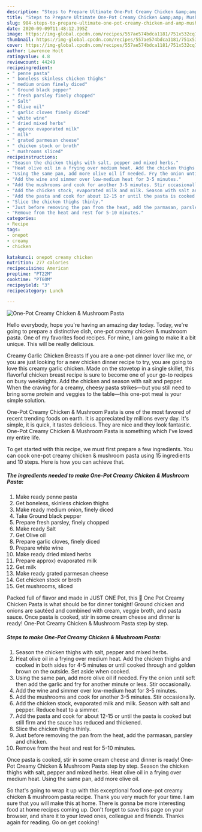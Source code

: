 ```yaml
---
description: "Steps to Prepare Ultimate One-Pot Creamy Chicken &amp;amp; Mushroom Pasta"
title: "Steps to Prepare Ultimate One-Pot Creamy Chicken &amp;amp; Mushroom Pasta"
slug: 984-steps-to-prepare-ultimate-one-pot-creamy-chicken-and-amp-mushroom-pasta
date: 2020-09-09T11:48:12.395Z
image: https://img-global.cpcdn.com/recipes/557ae574bdca1181/751x532cq70/one-pot-creamy-chicken-mushroom-pasta-recipe-main-photo.jpg
thumbnail: https://img-global.cpcdn.com/recipes/557ae574bdca1181/751x532cq70/one-pot-creamy-chicken-mushroom-pasta-recipe-main-photo.jpg
cover: https://img-global.cpcdn.com/recipes/557ae574bdca1181/751x532cq70/one-pot-creamy-chicken-mushroom-pasta-recipe-main-photo.jpg
author: Lawrence Holt
ratingvalue: 4.8
reviewcount: 44249
recipeingredient:
- " penne pasta"
- " boneless skinless chicken thighs"
- " medium onion finely diced"
- " Ground black pepper"
- " fresh parsley finely chopped"
- " Salt"
- " Olive oil"
- " garlic cloves finely diced"
- " white wine"
- " dried mixed herbs"
- " approx evaporated milk"
- " milk"
- " grated parmesan cheese"
- " chicken stock or broth"
- " mushrooms sliced"
recipeinstructions:
- "Season the chicken thighs with salt, pepper and mixed herbs."
- "Heat olive oil in a frying over medium heat. Add the chicken thighs and cooked in both sides for 4-5 minutes or until cooked through and golden brown on the outside. Set aside when cooked."
- "Using the same pan, add more olive oil if needed. Fry the onion until soft then add the garlic and fry for another minute or less. Stir occasionally."
- "Add the wine and simmer over low-medium heat for 3-5 minutes."
- "Add the mushrooms and cook for another 3-5 minutes. Stir occasionally."
- "Add the chicken stock, evaporated milk and milk. Season with salt and pepper. Reduce heat to a simmer."
- "Add the pasta and cook for about 12-15 or until the pasta is cooked but still firm and the sauce has reduced and thickened."
- "Slice the chicken thighs thinly."
- "Just before removing the pan from the heat, add the parmasan, parsley and chicken."
- "Remove from the heat and rest for 5-10 minutes."
categories:
- Recipe
tags:
- onepot
- creamy
- chicken

katakunci: onepot creamy chicken 
nutrition: 277 calories
recipecuisine: American
preptime: "PT22M"
cooktime: "PT60M"
recipeyield: "3"
recipecategory: Lunch

---
```



![One-Pot Creamy Chicken &amp; Mushroom Pasta](https://img-global.cpcdn.com/recipes/557ae574bdca1181/751x532cq70/one-pot-creamy-chicken-mushroom-pasta-recipe-main-photo.jpg)

Hello everybody, hope you're having an amazing day today. Today, we're going to prepare a distinctive dish, one-pot creamy chicken &amp; mushroom pasta. One of my favorites food recipes. For mine, I am going to make it a bit unique. This will be really delicious.

Creamy Garlic Chicken Breasts If you are a one-pot dinner lover like me, or you are just looking for a new chicken dinner recipe to try, you are going to love this creamy garlic chicken. Made on the stovetop in a single skillet, this flavorful chicken breast recipe is sure to become one of your go-to recipes on busy weeknights. Add the chicken and season with salt and pepper. When the craving for a creamy, cheesy pasta strikes—but you still need to bring some protein and veggies to the table—this one-pot meal is your simple solution.

One-Pot Creamy Chicken &amp; Mushroom Pasta is one of the most favored of recent trending foods on earth. It is appreciated by millions every day. It's simple, it is quick, it tastes delicious. They are nice and they look fantastic. One-Pot Creamy Chicken &amp; Mushroom Pasta is something which I've loved my entire life.


To get started with this recipe, we must first prepare a few ingredients. You can cook one-pot creamy chicken &amp; mushroom pasta using 15 ingredients and 10 steps. Here is how you can achieve that.

<!--inarticleads1-->

##### The ingredients needed to make One-Pot Creamy Chicken &amp; Mushroom Pasta:

1. Make ready  penne pasta
1. Get  boneless, skinless chicken thighs
1. Make ready  medium onion, finely diced
1. Take  Ground black pepper
1. Prepare  fresh parsley, finely chopped
1. Make ready  Salt
1. Get  Olive oil
1. Prepare  garlic cloves, finely diced
1. Prepare  white wine
1. Make ready  dried mixed herbs
1. Prepare  approx) evaporated milk
1. Get  milk
1. Make ready  grated parmesan cheese
1. Get  chicken stock or broth
1. Get  mushrooms, sliced


Packed full of flavor and made in JUST ONE Pot, this 🥘 One Pot Creamy Chicken Pasta is what should be for dinner tonight! Ground chicken and onions are sautéed and combined with cream, veggie broth, and pasta sauce. Once pasta is cooked, stir in some cream cheese and dinner is ready! One-Pot Creamy Chicken &amp; Mushroom Pasta step by step. 

<!--inarticleads2-->

##### Steps to make One-Pot Creamy Chicken &amp; Mushroom Pasta:

1. Season the chicken thighs with salt, pepper and mixed herbs.
1. Heat olive oil in a frying over medium heat. Add the chicken thighs and cooked in both sides for 4-5 minutes or until cooked through and golden brown on the outside. Set aside when cooked.
1. Using the same pan, add more olive oil if needed. Fry the onion until soft then add the garlic and fry for another minute or less. Stir occasionally.
1. Add the wine and simmer over low-medium heat for 3-5 minutes.
1. Add the mushrooms and cook for another 3-5 minutes. Stir occasionally.
1. Add the chicken stock, evaporated milk and milk. Season with salt and pepper. Reduce heat to a simmer.
1. Add the pasta and cook for about 12-15 or until the pasta is cooked but still firm and the sauce has reduced and thickened.
1. Slice the chicken thighs thinly.
1. Just before removing the pan from the heat, add the parmasan, parsley and chicken.
1. Remove from the heat and rest for 5-10 minutes.


Once pasta is cooked, stir in some cream cheese and dinner is ready! One-Pot Creamy Chicken &amp; Mushroom Pasta step by step. Season the chicken thighs with salt, pepper and mixed herbs. Heat olive oil in a frying over medium heat. Using the same pan, add more olive oil. 

So that's going to wrap it up with this exceptional food one-pot creamy chicken &amp; mushroom pasta recipe. Thank you very much for your time. I am sure that you will make this at home. There is gonna be more interesting food at home recipes coming up. Don't forget to save this page on your browser, and share it to your loved ones, colleague and friends. Thanks again for reading. Go on get cooking!
